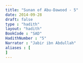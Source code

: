 ```yaml
---
title: "Sunan of Abu-Dawood - 5"
date: 2014-09-28
draft: false
type : "hadith"
layout: "hadith"
BookCode : "SAD"
HadithNumber : "5"
Narrator : "Jabir ibn Abdullah"
aliases : [
]
---
```

